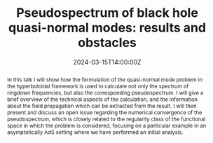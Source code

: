 ---
title: "Pseudospectrum of black hole quasi-normal modes: results and obstacles"
abstract: In this talk I will show how the formulation of the quasi-normal mode problem in the hyperboloidal framework is used to calculate not only the spectrum of ringdown frequencies, but also the corresponding pseudospectrum. I will give a brief overview of the technical aspects of the calculation, and the information about the field propagation which can be extracted from the result. I will then present and discuss an open issue regarding the numerical convergence of the pseudospectrum, which is closely related to the regularity class of the functional space in which the problem is considered, focusing on a particular example in an asymptotically AdS setting where we have performed an initial analysis.
summary: March 2024 Seminar by Valentin Savov (CENTRA)

event: Zoom link
event_url: https://umd.zoom.us/j/99403590299?pwd=U1lFYTMrTE9OdXpLU3ZyTmxvd0lWUT09

location: Online

date: '2024-03-15T14:00:00Z'
# date_end: '2023-11-10T15:00:00Z'
all_day: false

# Schedule page publish date (NOT talk date).
publishDate: '2024-01-01T00:00:00Z'

authors: [boyanov]
tags: [seminar]

# Is this a featured talk? (true/false)
featured: true

image:  
  caption:
  focal_point: center

# url_code: 
# url_pdf: ''
url_slides: 
url_video: 

# Markdown Slides (optional).
#   Associate this talk with Markdown slides.
#   Simply enter your slide deck's filename without extension.
#   E.g. `slides = "example-slides"` references `content/slides/example-slides.md`.
#   Otherwise, set `slides = ""`.
slides:

# Projects (optional).
#   Associate this post with one or more of your projects.
#   Simply enter your project's folder or file name without extension.
#   E.g. `projects = ["internal-project"]` references `content/project/deep-learning/index.md`.
#   Otherwise, set `projects = []`.
projects:

design: 
---